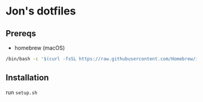 # Jon's dotfiles

## Prereqs

- homebrew (macOS)
```sh
/bin/bash -c '$(curl -fsSL https://raw.githubusercontent.com/Homebrew/install/HEAD/install.sh)'
```
## Installation

run `setup.sh`

